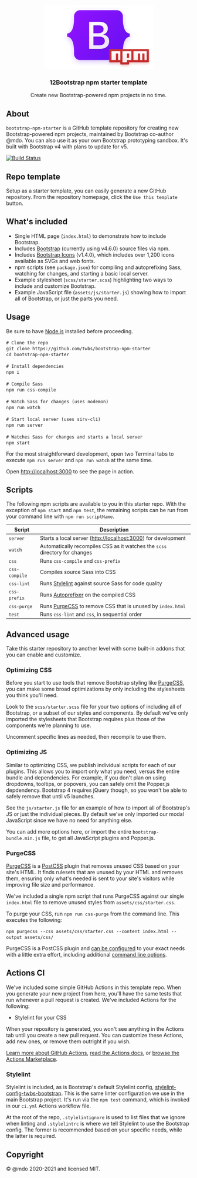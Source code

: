 <p align="center">
  <img src=".github/logo.png" width="300" height="175" alt="Bootstrap npm logo">
</p>

<h3 align="center">12Bootstrap npm starter template</h3>

<p align="center">Create new Bootstrap-powered npm projects in no time.</p>

## About

`bootstrap-npm-starter` is a GitHub template repository for creating new Bootstrap-powered npm projects, maintained by Bootstrap co-author @mdo. You can also use it as your own Bootstrap prototyping sandbox. It's built with Bootstrap v4 with plans to update for v5.

[![Build Status](https://github.com/twbs/bootstrap-npm-starter/workflows/CI/badge.svg)](https://github.com/twbs/bootstrap-npm-starter/actions)

## Repo template

Setup as a starter template, you can easily generate a new GitHub repository. From the repository homepage, click the `Use this template` button.

## What's included

- Single HTML page (`index.html`) to demonstrate how to include Bootstrap.
- Includes [Bootstrap](https://getbootstrap.com) (currently using v4.6.0) source files via npm.
- Includes [Bootstrap Icons](https://icons.getbootstrap.com) (v1.4.0), which includes over 1,200 icons available as SVGs and web fonts.
- npm scripts (see `package.json`) for compiling and autoprefixing Sass, watching for changes, and starting a basic local server.
- Example stylesheet (`scss/starter.scss`) highlighting two ways to include and customize Bootstrap.
- Example JavaScript file (`assets/js/starter.js`) showing how to import all of Bootstrap, or just the parts you need.

## Usage

Be sure to have [Node.js](https://nodejs.org/) installed before proceeding.

```shell
# Clone the repo
git clone https://github.com/twbs/bootstrap-npm-starter
cd bootstrap-npm-starter

# Install dependencies
npm i

# Compile Sass
npm run css-compile

# Watch Sass for changes (uses nodemon)
npm run watch

# Start local server (uses sirv-cli)
npm run server

# Watches Sass for changes and starts a local server
npm start
```

For the most straightforward development, open two Terminal tabs to execute `npm run server` and `npm run watch` at the same time.

Open <http://localhost:3000> to see the page in action.

## Scripts

The following npm scripts are available to you in this starter repo. With the exception of `npm start` and `npm test`, the remaining scripts can be run from your command line with `npm run scriptName`.

| Script        | Description                                                                        |
| ------------- | ---------------------------------------------------------------------------------- |
| `server`      | Starts a local server (<http://localhost:3000>) for development                    |
| `watch`       | Automatically recompiles CSS as it watches the `scss` directory for changes        |
| `css`         | Runs `css-compile` and `css-prefix`                                                |
| `css-compile` | Compiles source Sass into CSS                                                      |
| `css-lint`    | Runs [Stylelint](https://stylelint.io) against source Sass for code quality        |
| `css-prefix`  | Runs [Autoprefixer](https://github.com/postcss/autoprefixer) on the compiled CSS   |
| `css-purge`   | Runs [PurgeCSS](https://purgecss.com) to remove CSS that is unused by `index.html` |
| `test`        | Runs `css-lint` and `css`, in sequential order                                     |

## Advanced usage

Take this starter repository to another level with some built-in addons that you can enable and customize.

### Optimizing CSS

Before you start to use tools that remove Bootstrap styling like [PurgeCSS](#purgecss), you can make some broad optimizations by only including the stylesheets you think you'll need.

Look to the `scss/starter.scss` file for your two options of including all of Bootstrap, or a subset of our styles and components. By default we've only imported the stylesheets that Bootstrap requires plus those of the components we're planning to use.

Uncomment specific lines as needed, then recompile to use them.

### Optimizing JS

Similar to optimizing CSS, we publish individual scripts for each of our plugins. This allows you to import only what you need, versus the entire bundle and dependencies. For example, if you don't plan on using dropdowns, tooltips, or popovers, you can safely omit the Popper.js depdendency. Bootstrap 4 requires jQuery though, so you won't be able to safely remove that until v5 launches.

See the `js/starter.js` file for an example of how to import all of Bootstrap's JS or just the individual pieces. By default we've only imported our modal JavaScript since we have no need for anything else.

You can add more options here, or import the entire `bootstrap-bundle.min.js` file, to get all JavaScript plugins and Popper.js.

### PurgeCSS

[PurgeCSS](https://purgecss.com/) is a [PostCSS](https://postcss.org) plugin that removes unused CSS based on your site's HTML. It finds rulesets that are unused by your HTML and removes them, ensuring only what's needed is sent to your site's visitors while improving file size and performance.

We've included a single npm script that runs PurgeCSS against our single `index.html` file to remove unused styles from `assets/css/starter.css`.

To purge your CSS, run `npm run css-purge` from the command line. This executes the following:

```shell
npm purgecss --css assets/css/starter.css --content index.html --output assets/css/
```

PurgeCSS is a PostCSS plugin and [can be configured](https://purgecss.com/configuration.html) to your exact needs with a little extra effort, including additional [command line options](https://purgecss.com/CLI.html).

## Actions CI

We've included some simple GitHub Actions in this template repo. When you generate your new project from here, you'll have the same tests that run whenever a pull request is created. We've included Actions for the following:

- Stylelint for your CSS

When your repository is generated, you won't see anything in the Actions tab until you create a new pull request. You can customize these Actions, add new ones, or remove them outright if you wish.

[Learn more about GitHub Actions](https://github.com/features/actions), [read the Actions docs](https://help.github.com/en/actions), or [browse the Actions Marketplace](https://github.com/marketplace/actions).

### Stylelint

Stylelint is included, as is Bootstrap's default Stylelint config, [stylelint-config-twbs-bootstrap](https://github.com/twbs/stylelint-config-twbs-bootstrap). This is the same linter configuration we use in the main Bootstrap project. It's run via the `npm test` command, which is invoked in our `ci.yml` Actions workflow file.

At the root of the repo, `.stylelintignore` is used to list files that we ignore when linting and `.stylelintrc` is where we tell Stylelint to use the Bootstrap config. The former is recommended based on your specific needs, while the latter is required.

## Copyright

&copy; @mdo 2020-2021 and licensed MIT.
